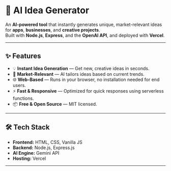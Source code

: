 # 🚀 AI Idea Generator

An **AI-powered tool** that instantly generates unique, market-relevant ideas for **apps**, **businesses**, and **creative projects**.  
Built with **Node.js**, **Express**, and the **OpenAI API**, and deployed with **Vercel**.

---

## ✨ Features
- 💡 **Instant Idea Generation** — Get new, creative ideas in seconds.
- 🎯 **Market-Relevant** — AI tailors ideas based on current trends.
- 🌐 **Web-Based** — Runs in your browser, no installation needed for end users.
- ⚡ **Fast & Responsive** — Optimized for quick responses using serverless functions.
- 📦 **Free & Open Source** — MIT licensed.

---

## 🛠️ Tech Stack
- **Frontend:** HTML, CSS, Vanilla JS
- **Backend:** Node.js, Express.js
- **AI Engine:** Gemini API
- **Hosting:** Vercel

---

